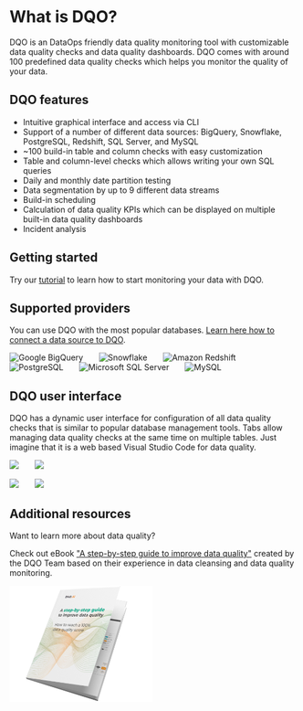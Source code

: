 # What is DQO?

DQO is an DataOps friendly data quality monitoring tool with customizable data quality checks and data quality dashboards.
DQO comes with around 100 predefined data quality checks which helps you monitor the quality of your data.

## DQO features
- Intuitive graphical interface and access via CLI
- Support of a number of different data sources: BigQuery, Snowflake, PostgreSQL, Redshift, SQL Server, and MySQL
- ~100 build-in table and column checks with easy customization 
- Table and column-level checks which allows writing your own SQL queries
- Daily and monthly date partition testing
- Data segmentation by up to 9 different data streams
- Build-in scheduling
- Calculation of data quality KPIs which can be displayed on multiple built-in data quality dashboards
- Incident analysis

## Getting started

Try our [tutorial](./getting-started/index.md) to learn how to start monitoring your data with DQO.

## Supported providers

You can use DQO with the most popular databases. [Learn here how to connect a data source to DQO](./working-with-dqo/adding-data-source-connection/index.md).

![Google BigQuery](https://dqops.com/docs/images/connections/google-bigquery.png) &nbsp; &nbsp; &nbsp; ![Snowflake](https://dqops.com/docs/images/connections/snowflake.png) &nbsp; &nbsp; &nbsp; ![Amazon Redshift](https://dqops.com/docs/images/connections/amazon-redshift.png) &nbsp; &nbsp; &nbsp; ![PostgreSQL](https://dqops.com/docs/images/connections/postgresql.png) &nbsp; &nbsp; &nbsp; ![Microsoft SQL Server](https://dqops.com/docs/images/connections/microsoft-sql-server.png) &nbsp; &nbsp; &nbsp; ![MySQL](https://dqops.com/docs/images/connections/mysql.png)

## DQO user interface

DQO has a dynamic user interface for configuration of all data quality checks that is similar to popular database management tools.
Tabs allow managing data quality checks at the same time on multiple tables. Just imagine that it is a web based
Visual Studio Code for data quality. 

![](https://dqops.com/docs/images/dqo-screen1.png) &nbsp; &nbsp; &nbsp; ![](https://dqops.com/docs/images/dqo-screen2.png)


![](https://dqops.com/docs/images/dqo-screen3.png) &nbsp; &nbsp; &nbsp; ![](https://dqops.com/docs/images/dqo-screen4.png) 

## Additional resources

Want to learn more about data quality? 

Check out eBook ["A step-by-step guide to improve data quality"](https://dqops.com/dqo_ebook_a_step-by-step_guide_to_improve_data_quality-2/)
created by the DQO Team based on their experience in data cleansing and data quality monitoring.

![A step-by-step guide to improve data quality](./images/ebook.png "A step-by-step guide to improve data quality")

